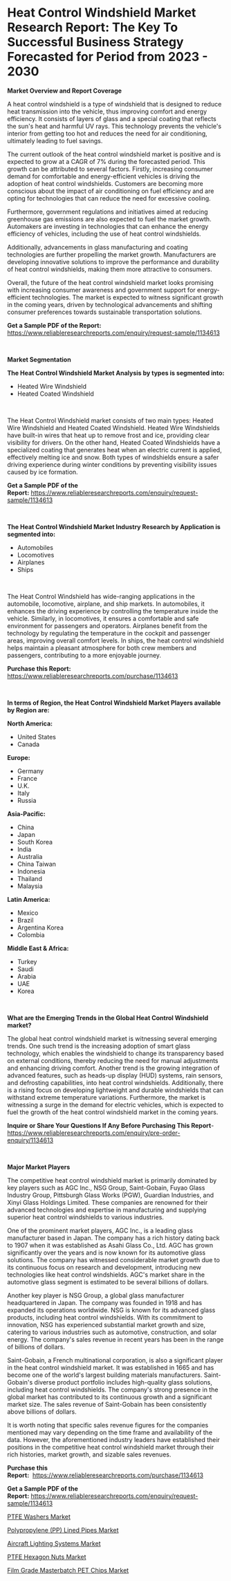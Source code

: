 <p><h1>Heat Control Windshield Market Research Report: The Key To Successful Business Strategy Forecasted for Period from 2023 - 2030</h1></p><p><strong>Market Overview and Report Coverage</strong></p>
<p><p>A heat control windshield is a type of windshield that is designed to reduce heat transmission into the vehicle, thus improving comfort and energy efficiency. It consists of layers of glass and a special coating that reflects the sun's heat and harmful UV rays. This technology prevents the vehicle's interior from getting too hot and reduces the need for air conditioning, ultimately leading to fuel savings.</p><p>The current outlook of the heat control windshield market is positive and is expected to grow at a CAGR of 7% during the forecasted period. This growth can be attributed to several factors. Firstly, increasing consumer demand for comfortable and energy-efficient vehicles is driving the adoption of heat control windshields. Customers are becoming more conscious about the impact of air conditioning on fuel efficiency and are opting for technologies that can reduce the need for excessive cooling.</p><p>Furthermore, government regulations and initiatives aimed at reducing greenhouse gas emissions are also expected to fuel the market growth. Automakers are investing in technologies that can enhance the energy efficiency of vehicles, including the use of heat control windshields.</p><p>Additionally, advancements in glass manufacturing and coating technologies are further propelling the market growth. Manufacturers are developing innovative solutions to improve the performance and durability of heat control windshields, making them more attractive to consumers.</p><p>Overall, the future of the heat control windshield market looks promising with increasing consumer awareness and government support for energy-efficient technologies. The market is expected to witness significant growth in the coming years, driven by technological advancements and shifting consumer preferences towards sustainable transportation solutions.</p></p>
<p><strong>Get a Sample PDF of the Report:</strong> <a href="https://www.reliableresearchreports.com/enquiry/request-sample/1134613">https://www.reliableresearchreports.com/enquiry/request-sample/1134613</a></p>
<p>&nbsp;</p>
<p><strong>Market Segmentation</strong></p>
<p><strong>The Heat Control Windshield Market Analysis by types is segmented into:</strong></p>
<p><ul><li>Heated Wire Windshield</li><li>Heated Coated Windshield</li></ul></p>
<p>&nbsp;</p>
<p><p>The Heat Control Windshield market consists of two main types: Heated Wire Windshield and Heated Coated Windshield. Heated Wire Windshields have built-in wires that heat up to remove frost and ice, providing clear visibility for drivers. On the other hand, Heated Coated Windshields have a specialized coating that generates heat when an electric current is applied, effectively melting ice and snow. Both types of windshields ensure a safer driving experience during winter conditions by preventing visibility issues caused by ice formation.</p></p>
<p><strong>Get a Sample PDF of the Report:</strong>&nbsp;<a href="https://www.reliableresearchreports.com/enquiry/request-sample/1134613">https://www.reliableresearchreports.com/enquiry/request-sample/1134613</a></p>
<p>&nbsp;</p>
<p><strong>The Heat Control Windshield Market Industry Research by Application is segmented into:</strong></p>
<p><ul><li>Automobiles</li><li>Locomotives</li><li>Airplanes</li><li>Ships</li></ul></p>
<p>&nbsp;</p>
<p><p>The Heat Control Windshield has wide-ranging applications in the automobile, locomotive, airplane, and ship markets. In automobiles, it enhances the driving experience by controlling the temperature inside the vehicle. Similarly, in locomotives, it ensures a comfortable and safe environment for passengers and operators. Airplanes benefit from the technology by regulating the temperature in the cockpit and passenger areas, improving overall comfort levels. In ships, the heat control windshield helps maintain a pleasant atmosphere for both crew members and passengers, contributing to a more enjoyable journey.</p></p>
<p><strong>Purchase this Report:</strong>&nbsp; <a href="https://www.reliableresearchreports.com/purchase/1134613">https://www.reliableresearchreports.com/purchase/1134613</a></p>
<p>&nbsp;</p>
<p><strong>In terms of Region, the Heat Control Windshield Market Players available by Region are:</strong></p>
<p>
    <p> <strong> North America: </strong>
        <ul>
            <li>United States</li>
            <li>Canada</li>
        </ul>
        </p> 
    <p> <strong> Europe: </strong>
        <ul>
            <li>Germany</li>
            <li>France</li>
            <li>U.K.</li>
            <li>Italy</li>
            <li>Russia</li>
        </ul>
        </p> 
    <p> <strong> Asia-Pacific: </strong>
        <ul>
            <li>China</li>
            <li>Japan</li>
            <li>South Korea</li>
            <li>India</li>
            <li>Australia</li>
            <li>China Taiwan</li>
            <li>Indonesia</li>
            <li>Thailand</li>
            <li>Malaysia</li>
        </ul>
        </p> 
    <p> <strong> Latin America: </strong>
        <ul>
            <li>Mexico</li>
            <li>Brazil</li>
            <li>Argentina Korea</li>
            <li>Colombia</li>
        </ul>
        </p> 
    <p> <strong> Middle East & Africa: </strong>
        <ul>
            <li>Turkey</li>
            <li>Saudi</li>
            <li>Arabia</li>
            <li>UAE</li>
            <li>Korea</li>
        </ul>
    </p>
    </p>
<p>&nbsp;</p>
<p><strong>What are the Emerging Trends in the Global Heat Control Windshield market?</strong></p>
<p><p>The global heat control windshield market is witnessing several emerging trends. One such trend is the increasing adoption of smart glass technology, which enables the windshield to change its transparency based on external conditions, thereby reducing the need for manual adjustments and enhancing driving comfort. Another trend is the growing integration of advanced features, such as heads-up display (HUD) systems, rain sensors, and defrosting capabilities, into heat control windshields. Additionally, there is a rising focus on developing lightweight and durable windshields that can withstand extreme temperature variations. Furthermore, the market is witnessing a surge in the demand for electric vehicles, which is expected to fuel the growth of the heat control windshield market in the coming years.</p></p>
<p><strong>Inquire or Share Your Questions If Any Before Purchasing This Report</strong>- <a href="https://www.reliableresearchreports.com/enquiry/pre-order-enquiry/1134613">https://www.reliableresearchreports.com/enquiry/pre-order-enquiry/1134613</a></p>
<p>&nbsp;</p>
<p><strong>Major Market Players</strong></p>
<p><p>The competitive heat control windshield market is primarily dominated by key players such as AGC Inc., NSG Group, Saint-Gobain, Fuyao Glass Industry Group, Pittsburgh Glass Works (PGW), Guardian Industries, and Xinyi Glass Holdings Limited. These companies are renowned for their advanced technologies and expertise in manufacturing and supplying superior heat control windshields to various industries.</p><p>One of the prominent market players, AGC Inc., is a leading glass manufacturer based in Japan. The company has a rich history dating back to 1907 when it was established as Asahi Glass Co., Ltd. AGC has grown significantly over the years and is now known for its automotive glass solutions. The company has witnessed considerable market growth due to its continuous focus on research and development, introducing new technologies like heat control windshields. AGC's market share in the automotive glass segment is estimated to be several billions of dollars.</p><p>Another key player is NSG Group, a global glass manufacturer headquartered in Japan. The company was founded in 1918 and has expanded its operations worldwide. NSG is known for its advanced glass products, including heat control windshields. With its commitment to innovation, NSG has experienced substantial market growth and size, catering to various industries such as automotive, construction, and solar energy. The company's sales revenue in recent years has been in the range of billions of dollars.</p><p>Saint-Gobain, a French multinational corporation, is also a significant player in the heat control windshield market. It was established in 1665 and has become one of the world's largest building materials manufacturers. Saint-Gobain's diverse product portfolio includes high-quality glass solutions, including heat control windshields. The company's strong presence in the global market has contributed to its continuous growth and a significant market size. The sales revenue of Saint-Gobain has been consistently above billions of dollars.</p><p>It is worth noting that specific sales revenue figures for the companies mentioned may vary depending on the time frame and availability of the data. However, the aforementioned industry leaders have established their positions in the competitive heat control windshield market through their rich histories, market growth, and sizable sales revenues.</p></p>
<p><strong>Purchase this Report:</strong>&nbsp;&nbsp;<a href="https://www.reliableresearchreports.com/purchase/1134613">https://www.reliableresearchreports.com/purchase/1134613</a></p>
<p></p>
<p><strong>Get a Sample PDF of the Report:</strong>&nbsp;<a href="https://www.reliableresearchreports.com/enquiry/request-sample/1134613">https://www.reliableresearchreports.com/enquiry/request-sample/1134613</a></p>
<p><p><a href="https://www.linkedin.com/pulse/ptfe-washers-market-size-share-amp-trends-analysis-report/">PTFE Washers Market</a></p><p><a href="https://www.linkedin.com/pulse/polypropylene-pp-lined-pipes-market-size-share-amp-trends/">Polypropylene (PP) Lined Pipes Market</a></p><p><a href="https://medium.com/@abbieparker1964/aircraft-lighting-systems-market-research-report-its-history-and-forecast-2023-to-2030-087b5f7d433d">Aircraft Lighting Systems Market</a></p><p><a href="https://www.linkedin.com/pulse/ptfe-hexagon-nuts-market-research-report-unlocks-analysis/">PTFE Hexagon Nuts Market</a></p><p><a href="https://medium.com/@isidrowolff1966/film-grade-masterbatch-pet-chips-market-share-evolution-and-market-growth-trends-2023-2030-5133905d1b3a">Film Grade Masterbatch PET Chips Market</a></p></p>